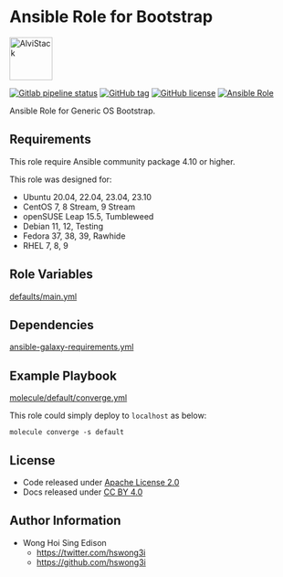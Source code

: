 # Ansible Role for Bootstrap

<a href="https://alvistack.com" title="AlviStack" target="_blank"><img src="/alvistack.svg" height="75" alt="AlviStack"></a>

[![Gitlab pipeline status](https://img.shields.io/gitlab/pipeline/alvistack/ansible-role-bootstrap/master)](https://gitlab.com/alvistack/ansible-role-bootstrap/-/pipelines)
[![GitHub tag](https://img.shields.io/github/tag/alvistack/ansible-role-bootstrap.svg)](https://github.com/alvistack/ansible-role-bootstrap/tags)
[![GitHub license](https://img.shields.io/github/license/alvistack/ansible-role-bootstrap.svg)](https://github.com/alvistack/ansible-role-bootstrap/blob/master/LICENSE)
[![Ansible Role](https://img.shields.io/badge/galaxy-alvistack.bootstrap-blue.svg)](https://galaxy.ansible.com/alvistack/bootstrap)

Ansible Role for Generic OS Bootstrap.

## Requirements

This role require Ansible community package 4.10 or higher.

This role was designed for:

-   Ubuntu 20.04, 22.04, 23.04, 23.10
-   CentOS 7, 8 Stream, 9 Stream
-   openSUSE Leap 15.5, Tumbleweed
-   Debian 11, 12, Testing
-   Fedora 37, 38, 39, Rawhide
-   RHEL 7, 8, 9

## Role Variables

[defaults/main.yml](defaults/main.yml)

## Dependencies

[ansible-galaxy-requirements.yml](ansible-galaxy-requirements.yml)

## Example Playbook

[molecule/default/converge.yml](molecule/default/converge.yml)

This role could simply deploy to `localhost` as below:

    molecule converge -s default

## License

-   Code released under [Apache License 2.0](LICENSE)
-   Docs released under [CC BY 4.0](http://creativecommons.org/licenses/by/4.0/)

## Author Information

-   Wong Hoi Sing Edison
    -   <https://twitter.com/hswong3i>
    -   <https://github.com/hswong3i>
